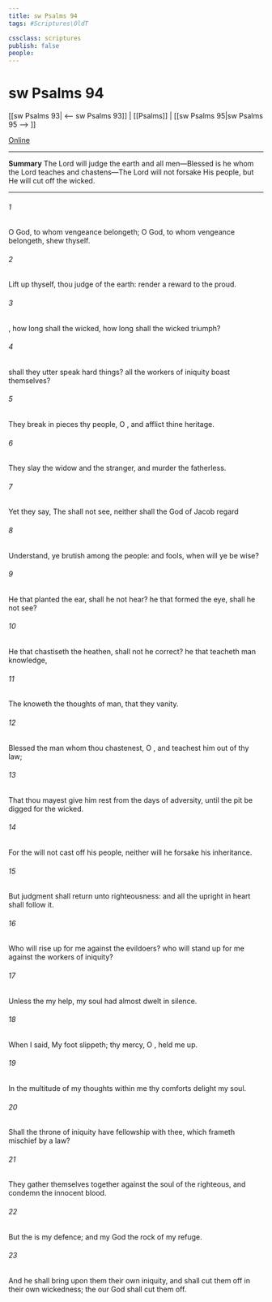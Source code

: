 ```yaml
---
title: sw Psalms 94
tags: #Scriptures\OldT

cssclass: scriptures
publish: false
people:
---
```


# sw Psalms 94
[[sw Psalms 93| <-- sw Psalms 93]] | [[Psalms]] | [[sw Psalms 95|sw Psalms 95 --> ]]

[Online](https://churchofjesuschrist.org/study/scriptures/ot/ps/94?lang=eng)

---
__Summary__
The Lord will judge the earth and all men—Blessed is he whom the Lord teaches and chastens—The Lord will not forsake His people, but He will cut off the wicked.

---
###### 1 
O  God, to whom vengeance belongeth; O God, to whom vengeance belongeth, shew thyself.

###### 2 
Lift up thyself, thou judge of the earth: render a reward to the proud.

###### 3 
, how long shall the wicked, how long shall the wicked triumph?

###### 4 
 shall they utter  speak hard things?  all the workers of iniquity boast themselves?

###### 5 
They break in pieces thy people, O , and afflict thine heritage.

###### 6 
They slay the widow and the stranger, and murder the fatherless.

###### 7 
Yet they say, The  shall not see, neither shall the God of Jacob regard 

###### 8 
Understand, ye brutish among the people: and  fools, when will ye be wise?

###### 9 
He that planted the ear, shall he not hear? he that formed the eye, shall he not see?

###### 10 
He that chastiseth the heathen, shall not he correct? he that teacheth man knowledge, 

###### 11 
The  knoweth the thoughts of man, that they  vanity.

###### 12 
Blessed  the man whom thou chastenest, O , and teachest him out of thy law;

###### 13 
That thou mayest give him rest from the days of adversity, until the pit be digged for the wicked.

###### 14 
For the  will not cast off his people, neither will he forsake his inheritance.

###### 15 
But judgment shall return unto righteousness: and all the upright in heart shall follow it.

###### 16 
Who will rise up for me against the evildoers?  who will stand up for me against the workers of iniquity?

###### 17 
Unless the   my help, my soul had almost dwelt in silence.

###### 18 
When I said, My foot slippeth; thy mercy, O , held me up.

###### 19 
In the multitude of my thoughts within me thy comforts delight my soul.

###### 20 
Shall the throne of iniquity have fellowship with thee, which frameth mischief by a law?

###### 21 
They gather themselves together against the soul of the righteous, and condemn the innocent blood.

###### 22 
But the  is my defence; and my God  the rock of my refuge.

###### 23 
And he shall bring upon them their own iniquity, and shall cut them off in their own wickedness;  the  our God shall cut them off.

